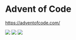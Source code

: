 # Advent of Code

https://adventofcode.com/

<!--- advent_readme_stars table --->


![](https://img.shields.io/badge/day%20📅-2-blue) ![](https://img.shields.io/badge/stars%20⭐-2-yellow) ![](https://img.shields.io/badge/days%20completed-1-red)
